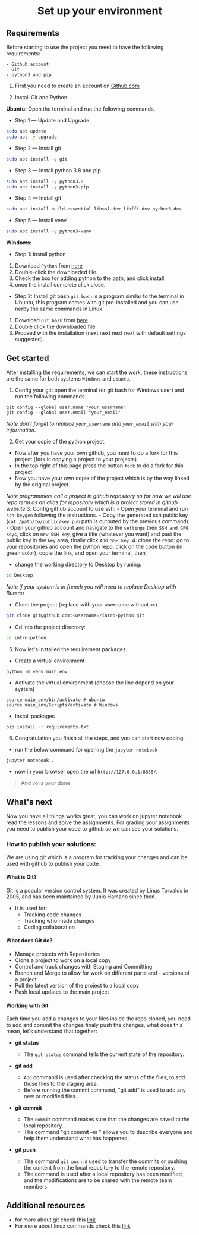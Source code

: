 <h1 align="center">Set up your environment</h1>

## Requirements
Before starting to use the project you need to have the following requirements:
```
- Github account
- Git
- python3 and pip
```
1. First you need to create an account on [Github.com](https://github.com/signup?ref_cta=Sign+up&ref_loc=header+logged+out&ref_page=%2F&source=header-home)

2. Install Git and Python

**Ubuntu:**
Open the terminal and run the following commands.
- Step 1 — Update and Upgrade
```bash
sudo apt update
sudo apt -y upgrade
```
- Step 2 — Install git
```bash
sudo apt install -y git 
```
- Step 3 — Install python 3.8 and pip
```bash
sudo apt install -y python3.8
sudo apt install -y python3-pip
```
- Step 4 — Install git
```bash
sudo apt install build-essential libssl-dev libffi-dev python3-dev
```
- Step 5 — Install venv
```bash
sudo apt install -y python3-venv
```
**Windows:**
- Step 1: Install python
1. Download `Python` from [here](https://www.python.org/ftp/python/3.8.5/python-3.8.5-amd64.exe)
2. Double-click the downloaded file.
3. Check the box for adding python to the path, and click install.
4. once the install complete click close.
- Step 2: Install git bash
`git bash` is a program similar to the terminal in Ubuntu, this program comes with git pre-installed and you can use nerby the same commands in Linux.
1. Download `git bash` from [here](https://git-scm.com/download/win)
2. Double click the downloaded file.
3. Proceed with the installation (next next next next with default settings suggested).

## Get started
After installing the requirements, we can start the work, these instructions are the same for both systems `Windows` and `Ubuntu`.
1. Config your git:
open the terminal (or git bash for Windows user) and run the following commands.
```
git config --global user.name "your_username"
git config --global user.email "your_email"
```
*Note don't forget to replace `your_username` and `your_email` with your information.*

2. Get your copie of the python project.
- Now after you have your own github, you need to do a fork for this project (fork is copying a project to your projects)
- In the top right of this page press the button `fork` to do a fork for this project.
- Now you have your own copie of the project which is by the way linked by the original project.

*Note programmers call a project in github repository so for now we will use repo term as an alias for repository which is a project stored in github website*
3. Config github account to use ssh: 
    - Open your terminal and run `ssh-keygen` following the instructions.
    - Copy the generated ssh public key (`cat /path/to/public/key.pub` path is outputed by the previous command).
    - Open your github account and navigate to the `settings` then `SSH and GPG keys`, click on `new SSH key`, give a title (whatever you want) and past the public key in the `key` area, finally click `Add SSH key`.
4. clone the repo:
go to your repositories and open the python repo, click on the code button (in green color), copie the link, and open your terminal, then 
- change the working directory to Desktop by runing:
```bash
cd Desktop
```
*Note if your system is in french you will need to replace Desktop with Bureau*
- Clone the project (replace <username> with your username without `<>`)
```bash
git clone git@github.com:<username>/intro-python.git
```
- Cd into the project directory:
```bash
cd intro-python
```
5. Now let's installed the requirement packages.
- Create a virtual environment
```shell
python -m venv main_env
```
- Activate the virtual environment (choose the line depend on your system)
```shell
source main_env/bin/activate # ubuntu
source main_env/Scripts/activate # Windows
```
- Install packages
```bash
pip install -r requirements.txt
```
6. Congratulation you finish all the steps, and you can start now coding.
- run the below command for opening the `jupyter notebook`
```
jupyter notebook .
```
- now in your browser open the url `http://127.0.0.1:8888/`.
>   And voila your done

## What's next
Now you have all things works great, you can work on jupyter notebook read the lessons and solve the assignments.
For grading your assignments you need to publish your code to github so we can see your solutions.

### How to publish your solutions:
We are using git which is a program for tracking your changes and can be used with github to publish your code.
#### What is Git?
Git is a popular version control system. It was created by Linus Torvalds in 2005, and has been maintained by Junio Hamano since then.

- It is used for:
    - Tracking code changes
    - Tracking who made changes
    - Coding collaboration
#### What does Git do?
- Manage projects with Repositories
- Clone a project to work on a local copy
- Control and track changes with Staging and Committing
- Branch and Merge to allow for work on different parts and - versions of a project
- Pull the latest version of the project to a local copy
- Push local updates to the main project

#### Working with Git
Each time you add a changes to your files inside the repo cloned, you need to add and commit the changes finaly push the changes, what does this mean, let's understand that together:

- **git status**
    - The `git status` command tells the current state of the repository.

- **git add**
    - `Add` command is used after checking the status of the files, to add those files to the staging area.
    - Before running the commit command, "git add" is used to add any new or modified files. 
- **git commit**
    - The `commit` command makes sure that the changes are saved to the local repository.
    - The command "git commit –m <message>" allows you to describe everyone and help them understand what has happened.
- **git push**
    - The command `git push` is used to transfer the commits or pushing the content from the local repository to the remote repository.
    - The command is used after a local repository has been modified, and the modifications are to be shared with the remote team members.

## Additional resources
- for more about git check this [link](https://www.w3schools.com/git/) 
- For more about linux commands check this [link](https://cheatography.com/davechild/cheat-sheets/linux-command-line/) 
